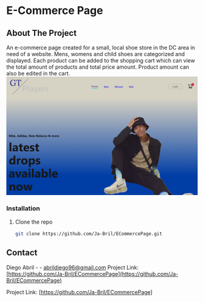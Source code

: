 # E-Commerce Page

## About The Project
An e-commerce page created for a small, local shoe store in the DC area in need of a website. Mens, womens and child shoes are categorized and displayed. Each product can be added to the shopping cart which can view the total amount of products and total price amount. Product amount can also be edited in the cart.
![Image](frontend/src/Components/Assets/gtscreenshot.png)



### Installation

1. Clone the repo
   ```sh
   git clone https://github.com/Ja-Bril/ECommercePage.git
   ```


## Contact

Diego Abril -  - abrildiego96@gmail.com
Project Link: [https://github.com/Ja-Bril/ECommercePage](https://github.com/Ja-Bril/ECommercePage)



[React.js]: https://img.shields.io/badge/React-20232A?style=for-the-badge&logo=react&logoColor=61DAFB
[React-url]: https://reactjs.org/
Project Link: [https://github.com/Ja-Bril/ECommercePage]

